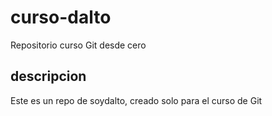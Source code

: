 # curso-dalto
Repositorio curso Git desde cero
## descripcion
Este es un repo de soydalto, creado solo para el curso de Git

